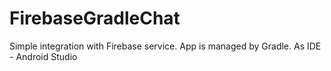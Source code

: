 FirebaseGradleChat
==================

Simple integration with Firebase service. App is managed by Gradle. As IDE - Android Studio

